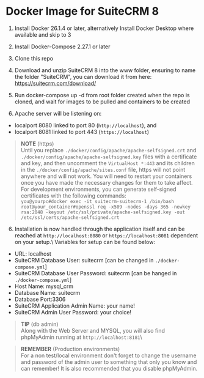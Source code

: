 # Docker Image for SuiteCRM 8

1. Install Docker 26.1.4 or later, alternatively Install Docker Desktop where available and skip to 3

2. Install Docker-Compose 2.27.1 or later

3. Clone this repo

4. Download and unzip SuiteCRM 8 into the www folder, ensuring to name the folder "SuiteCRM", you can download it from here: https://suitecrm.com/download/

5. Run docker-compose up -d
from root folder created when the repo is cloned,
and wait for images to be pulled and containers to be created

5. Apache server will be listening on: 
* localport 8080 linked to port 80 (`http://localhost`), and 
* localport 8081 linked to port 443 (`https://localhost`)
>**NOTE** (https) \
>Until you replace `./docker/config/apache/apache-selfsigned.crt` and `./docker/config/apache/apache-selfsigned.key` files with a certificate and key, and then uncomment the `VirtualHost *:443` and its children in the `./docker/config/apache/sites.conf` file, https will not point anywhere and will not work.
>You will need to restart your containers once you have made the necessary changes for them to take affect.\
>For development environments, you can generate self-signed certificates with the following commands:\
>`you@yourpc#docker exec -it suitecrm-suitecrm-1 /bin/bash`\
>`root@your_container#openssl req -x509 -nodes -days 365 -newkey rsa:2048 -keyout /etc/ssl/private/apache-selfsigned.key -out /etc/ssl/certs/apache-selfsigned.crt`

6. Installation is now handled through the application itself and can be reached at `http://localhost:8080` or `https://localhost:8081` dependent on your setup.\ Variables for setup can be found below:
* URL: localhost
* SuiteCRM Database User: suitecrm [can be changed in `./docker-compose.yml`]
* SuiteCRM Database User Password: suitecrm [can be hanged in `./docker-compose.yml`]
* Host Name: mysql_crm
* Database Name: suitecrm
* Database Port:3306
* SuiteCRM Application Admin Name: your name!
* SuiteCRM Admin User Password: your choice!

>**TIP** (db admin)\
>Along with the Web Server and MYSQL, you will also find phpMyAdmin running at `http://localhost:8181`\

> **REMEMBER** (Production environments) \
>For a non test/local environment don't forget to change the username and password of the admin user to something that only you know and can remember!
>It is also recommended that you disable phpMyAdmin. 






